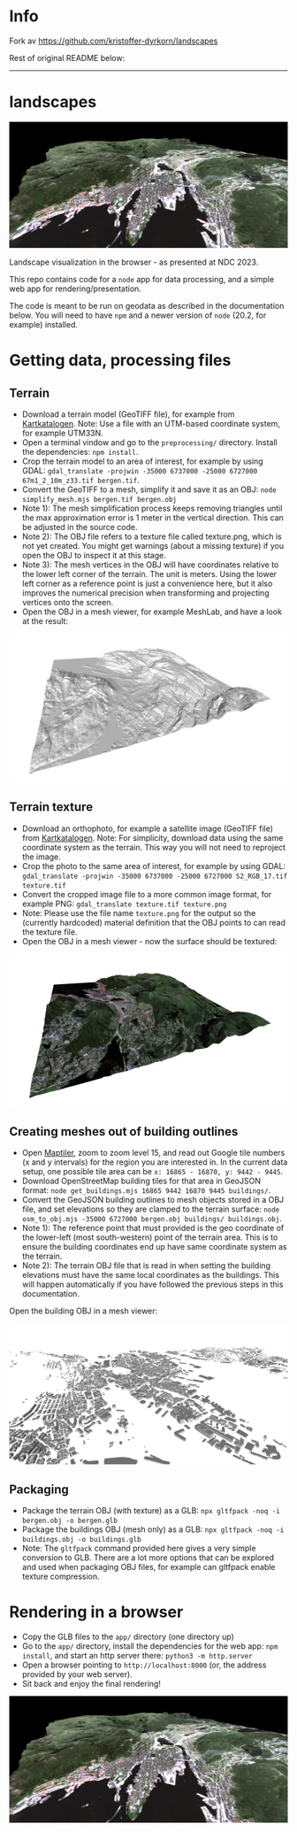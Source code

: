 # Info
Fork av https://github.com/kristoffer-dyrkorn/landscapes

Rest of original README below:

---

# landscapes

![](https://github.com/kristoffer-dyrkorn/landscapes/blob/main/images/result.jpg)

Landscape visualization in the browser - as presented at NDC 2023.

This repo contains code for a `node` app for data processing, and a simple web app for rendering/presentation.

The code is meant to be run on geodata as described in the documentation below. You will need to have `npm` and a newer version of `node` (20.2, for example) installed.

# Getting data, processing files

## Terrain

- Download a terrain model (GeoTIFF file), for example from [Kartkatalogen](https://kartkatalog.geonorge.no/metadata/dtm-10-terrengmodell-utm33/dddbb667-1303-4ac5-8640-7ec04c0e3918). Note: Use a file with an UTM-based coordinate system, for example UTM33N.
- Open a terminal vindow and go to the `preprocessing/` directory. Install the dependencies: `npm install`.
- Crop the terrain model to an area of interest, for example by using GDAL: `gdal_translate -projwin -35000 6737000 -25000 6727000 67m1_2_10m_z33.tif bergen.tif`.
- Convert the GeoTIFF to a mesh, simplify it and save it as an OBJ: `node simplify_mesh.mjs bergen.tif bergen.obj`
- Note 1): The mesh simplification process keeps removing triangles until the max approximation error is 1 meter in the vertical direction. This can be adjusted in the source code.
- Note 2): The OBJ file refers to a texture file called texture.png, which is not yet created. You might get warnings (about a missing texture) if you open the OBJ to inspect it at this stage.
- Note 3): The mesh vertices in the OBJ will have coordinates relative to the lower left corner of the terrain. The unit is meters. Using the lower left corner as a reference point is just a convenience here, but it also improves the numerical precision when transforming and projecting vertices onto the screen.
- Open the OBJ in a mesh viewer, for example MeshLab, and have a look at the result:

![](https://github.com/kristoffer-dyrkorn/landscapes/blob/main/images/mesh-large.jpg)

## Terrain texture

- Download an orthophoto, for example a satellite image (GeoTIFF file) from [Kartkatalogen](https://kartkatalog.geonorge.no/metadata/satellittdata-sentinel-2-skyfritt-opptak-norge-2022/2e996bf2-9b7b-4700-8a26-c1a8a274c136). Note: For simplicity, download data using the same coordinate system as the terrain. This way you will not need to reproject the image.
- Crop the photo to the same area of interest, for example by using GDAL: `gdal_translate -projwin -35000 6737000 -25000 6727000 S2_RGB_17.tif texture.tif`
- Convert the cropped image file to a more common image format, for example PNG: `gdal_translate texture.tif texture.png`
- Note: Please use the file name `texture.png` for the output so the (currently hardcoded) material definition that the OBJ points to can read the texture file.
- Open the OBJ in a mesh viewer - now the surface should be textured:

![](https://github.com/kristoffer-dyrkorn/landscapes/blob/main/images/mesh-large-textured.jpg)

## Creating meshes out of building outlines

- Open [Maptiler](https://www.maptiler.com/google-maps-coordinates-tile-bounds-projection/), zoom to zoom level 15, and read out Google tile numbers (x and y intervals) for the region you are interested in. In the current data setup, one possible tile area can be `x: 16865 - 16870, y: 9442 - 9445`.
- Download OpenStreetMap building tiles for that area in GeoJSON format: `node get_buildings.mjs 16865 9442 16870 9445 buildings/`.
- Convert the GeoJSON building outlines to mesh objects stored in a OBJ file, and set elevations so they are clamped to the terrain surface: `node osm_to_obj.mjs -35000 6727000 bergen.obj buildings/ buildings.obj`.
- Note 1): The reference point that must provided is the geo coordinate of the lower-left (most south-western) point of the terrain area. This is to ensure the building coordinates end up have same coordinate system as the terrain.
- Note 2): The terrain OBJ file that is read in when setting the building elevations must have the same local coordinates as the buildings. This will happen automatically if you have followed the previous steps in this documentation.

Open the building OBJ in a mesh viewer:

![](https://github.com/kristoffer-dyrkorn/landscapes/blob/main/images/buildings.jpg)

## Packaging

- Package the terrain OBJ (with texture) as a GLB: `npx gltfpack -noq -i bergen.obj -o bergen.glb`
- Package the buildings OBJ (mesh only) as a GLB: `npx gltfpack -noq -i buildings.obj -o buildings.glb `
- Note: The `gltfpack` command provided here gives a very simple conversion to GLB. There are a lot more options that can be explored and used when packaging OBJ files, for example can gltfpack enable texture compression.

# Rendering in a browser

- Copy the GLB files to the `app/` directory (one directory up)
- Go to the `app/` directory, install the dependencies for the web app: `npm install`, and start an http server there: `python3 -m http.server`
- Open a browser pointing to `http://localhost:8000` (or, the address provided by your web server).
- Sit back and enjoy the final rendering!

![](https://github.com/kristoffer-dyrkorn/landscapes/blob/main/images/result.jpg)
